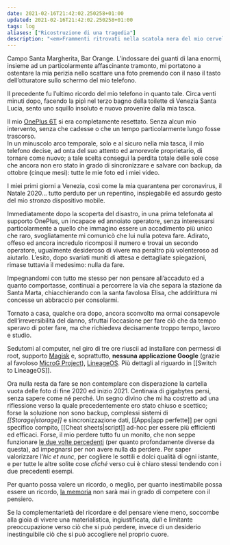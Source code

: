 ```yaml
---
date: 2021-02-16T21:42:02.250258+01:00
updated: 2021-02-16T21:42:02.250258+01:00
tags: log
aliases: ["Ricostruzione di una tragedia"]
description: "<em>Frammenti ritrovati nella scatola nera del mio cervello, per ricostruire il sorprendente reset automatico compiuto dal mio telefono senza miei interventi il 15 febbraio 2021</em>."
---
```

Campo Santa Margherita, Bar Orange. L’indossare dei guanti di lana enormi, insieme ad un particolarmente affascinante tramonto, mi portatono a ostentare la mia perizia nello scattare una foto premendo con il naso il tasto dell’otturatore sullo schermo del mio telefono.

Il precedente fu l’ultimo ricordo del mio telefono in quanto tale. Circa venti minuti dopo, facendo la pipì nel terzo bagno della toilette di Venezia Santa Lucia, sento uno squillo insoluto e nuovo provenire dalla mia tasca.

Il mio [OnePlus 6T][device] si era completamente resettato. Senza alcun mio intervento, senza che cadesse o che un tempo particolarmente lungo fosse trascorso.   
In un minuscolo arco temporale, solo e al sicuro nella mia tasca, il mio telefono decise, ad onta del suo attento ed amorevole proprietario, di tornare come nuovo; a tale scelta conseguì la perdita totale delle sole cose che ancora non ero stato in grado di sincronizzare e salvare con backup, da ottobre (cinque mesi): tutte le mie foto ed i miei video.

I miei primi giorni a Venezia, così come la mia quarantena per coronavirus, il Natale 2020… tutto perduto per un repentino, inspiegabile ed assurdo gesto del mio stronzo dispositivo mobile.

Immediatamente dopo la scoperta del disastro, in una prima telefonata al supporto OnePlus, un incapace ed annoiato operatore, senza interessarsi particolarmente a quello che immagino essere un accadimento più unico che raro, svogliatamente mi comunicò che lui nulla poteva fare. Adirato, offeso ed ancora incredulo ricomposi il numero e trovai un secondo operatore, ugualmente desideroso di vivere ma peraltro più volenteroso ad aiutarlo. L’esito, dopo svariati muniti di attesa e dettagliate spiegazioni, rimase tuttavia il medesimo: nulla da fare.

Impegnandomi con tutto me stesso per non pensare all’accaduto ed a quanto comportasse, continuai a percorrere la via che separa la stazione da Santa Marta, chiacchierando con la santa favolosa Elisa, che addirittura mi concesse un abbraccio per consolarmi.

Tornato a casa, qualche ora dopo, ancora sconvolto ma ormai consapevole dell’irreversibilità del danno, sfruttai l’occasione per fare ciò che da tempo speravo di poter fare, ma che richiedeva decisamente troppo tempo, lavoro e studio.

Sedutomi al computer, nel giro di tre ore riuscii ad installare con permessi di root, supporto [Magisk](https://github.com/topjohnwu/Magisk "Magisk on GitHub") e, soprattutto, **nessuna applicazione Google** (grazie al favoloso [MicroG Project](https://microg.org "MicroG Project")), [LineageOS](https://lineageos.org "LineageOS"). Più dettagli al riguardo in [[Switch to LineageOS]].

Ora nulla resta da fare se non contemplare con disperazione la cartella vuota delle foto di fine 2020 ed inizio 2021. Centinaia di gigabytes persi, senza sapere come né perché. Un segno divino che mi ha costretto ad una riflessione verso la quale precedentemente ero stato chiuso e scettico; forse la soluzione non sono backup, complessi sistemi di *[[Storage|storage]]* e sincronizzazione dati, [[Apps|app perfette]] per ogni specifico compito, [[Cheat sheets|script]] ad-hoc per essere più efficienti ed efficaci. Forse, il mio perdere tutto fu un monito, che non seppe funzionare [le due volte percedenti](/storage#data-loss) (per quanto profondamente diverse da questa), ad impegnarsi per non avere nulla da perdere. Per saper valorizzare l’*hic et nunc*, per cogliere le sottili e dolci qualità di ogni istante, e per tutte le altre solite cose *cliché* verso cui è chiaro stessi tendendo con i due precedenti esempi.

Per quanto possa valere un ricordo, o meglio, per quanto inestimabile possa essere un ricordo, [la memoria](/mnemosyne "Mnemosyne") non sarà mai in grado di competere con il pensiero.

Se la complementarietà del ricordare e del pensare viene meno, soccombe alla gioia di vivere una materialistica, ingiustificata, <i lang="en">dull</i> e limitante preoccupazione verso ciò che si può perdere, invece di un desiderio inestinguibile ciò che si può accogliere nel proprio cuore.

[device]: https://www.oneplus.com/6t "OnePlus 6T"